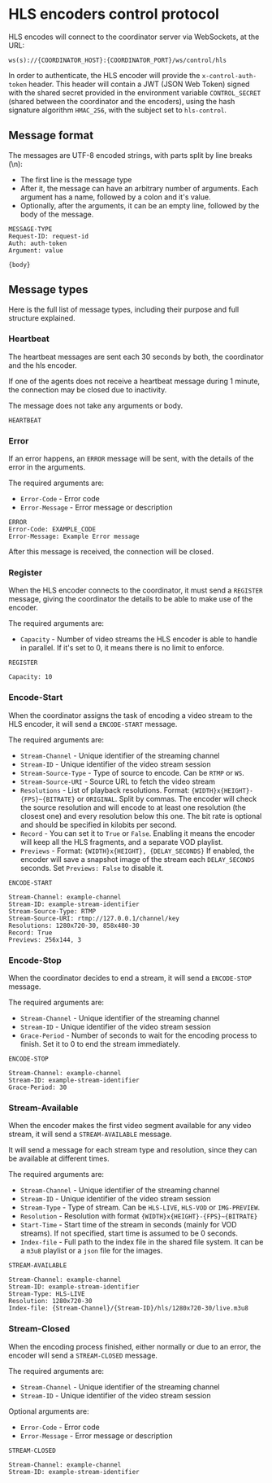 # HLS encoders control protocol

HLS encodes will connect to the coordinator server via WebSockets, at the URL:

```
ws(s)://{COORDINATOR_HOST}:{COORDINATOR_PORT}/ws/control/hls
```

In order to authenticate, the HLS encoder will provide the `x-control-auth-token` header. This header will contain a JWT (JSON Web Token) signed with the shared secret provided in the environment variable `CONTROL_SECRET` (shared between the coordinator and the encoders), using the hash signature algorithm `HMAC_256`, with the subject set to `hls-control`.

## Message format

The messages are UTF-8 encoded strings, with parts split by line breaks (\n):
 
  - The first line is the message type
  - After it, the message can have an arbitrary number of arguments. Each argument has a name, followed by a colon and it's value.
  - Optionally, after the arguments, it can be an empty line, followed by the body of the message.

```
MESSAGE-TYPE
Request-ID: request-id
Auth: auth-token
Argument: value

{body}
```

## Message types

Here is the full list of message types, including their purpose and full structure explained.

### Heartbeat

The heartbeat messages are sent each 30 seconds by both, the coordinator and the hls encoder.

If one of the agents does not receive a heartbeat message during 1 minute, the connection may be closed due to inactivity.

The message does not take any arguments or body.

```
HEARTBEAT
```

### Error

If an error happens, an `ERROR` message will be sent, with the details of the error in the arguments.

The required arguments are:

 - `Error-Code` - Error code
 - `Error-Message` - Error message or description

```
ERROR
Error-Code: EXAMPLE_CODE
Error-Message: Example Error message
```

After this message is received, the connection will be closed.

### Register

When the HLS encoder connects to the coordinator, it must send a `REGISTER` message, giving the coordinator the details to be able to make use of the encoder.

The required arguments are:

 - `Capacity` - Number of video streams the HLS encoder is able to handle in parallel. If it's set to 0, it means there is no limit to enforce.

```
REGISTER

Capacity: 10
```

### Encode-Start

When the coordinator assigns the task of encoding a video stream to the HLS encoder, it will send a `ENCODE-START` message.

The required arguments are:

 - `Stream-Channel` - Unique identifier of the streaming channel
 - `Stream-ID` - Unique identifier of the video stream session
 - `Stream-Source-Type` - Type of source to encode. Can be `RTMP` or `WS`.
 - `Stream-Source-URI` - Source URL to fetch the video stream
 - `Resolutions` - List of playback resolutions. Format: `{WIDTH}x{HEIGHT}-{FPS}~{BITRATE}` or `ORIGINAL`. Split by commas. The encoder will check the source resolution and will encode to at least one resolution (the closest one) and every resolution below this one. The bit rate is optional and should be specified in kilobits per second.
 - `Record` - You can set it to `True` or `False`. Enabling it means the encoder will keep all the HLS fragments, and a separate VOD playlist.
 - `Previews` - Format: `{WIDTH}x{HEIGHT}, {DELAY_SECONDS}` If enabled, the encoder will save a snapshot image of the stream each `DELAY_SECONDS` seconds. Set `Previews: False` to disable it.

```
ENCODE-START

Stream-Channel: example-channel
Stream-ID: example-stream-identifier
Stream-Source-Type: RTMP
Stream-Source-URI: rtmp://127.0.0.1/channel/key
Resolutions: 1280x720-30, 858x480-30
Record: True
Previews: 256x144, 3
```

### Encode-Stop

When the coordinator decides to end a stream, it will send a `ENCODE-STOP` message.

The required arguments are:

 - `Stream-Channel` - Unique identifier of the streaming channel
 - `Stream-ID` - Unique identifier of the video stream session
 - `Grace-Period` - Number of seconds to wait for the encoding process to finish. Set it to 0 to end the stream immediately.

```
ENCODE-STOP

Stream-Channel: example-channel
Stream-ID: example-stream-identifier
Grace-Period: 30
```

### Stream-Available

When the encoder makes the first video segment available for any video stream, it will send a `STREAM-AVAILABLE` message.

It will send a message for each stream type and resolution, since they can be available at different times.

The required arguments are:

 - `Stream-Channel` - Unique identifier of the streaming channel
 - `Stream-ID` - Unique identifier of the video stream session
 - `Stream-Type` - Type of stream. Can be `HLS-LIVE`, `HLS-VOD` or `IMG-PREVIEW`.
 - `Resolution` - Resolution with format `{WIDTH}x{HEIGHT}-{FPS}~{BITRATE}`
 - `Start-Time` - Start time of the stream in seconds (mainly for VOD streams). If not specified, start time is assumed to be 0 seconds.
 - `Index-file` - Full path to the index file in the shared file system. It can be a `m3u8` playlist or a `json` file for the images.

```
STREAM-AVAILABLE

Stream-Channel: example-channel
Stream-ID: example-stream-identifier
Stream-Type: HLS-LIVE
Resolution: 1280x720-30
Index-file: {Stream-Channel}/{Stream-ID}/hls/1280x720-30/live.m3u8
```

### Stream-Closed

When the encoding process finished, either normally or due to an error, the encoder will send a `STREAM-CLOSED` message.

The required arguments are:

 - `Stream-Channel` - Unique identifier of the streaming channel
 - `Stream-ID` - Unique identifier of the video stream session

Optional arguments are:

 - `Error-Code` - Error code
 - `Error-Message` - Error message or description

```
STREAM-CLOSED

Stream-Channel: example-channel
Stream-ID: example-stream-identifier
```